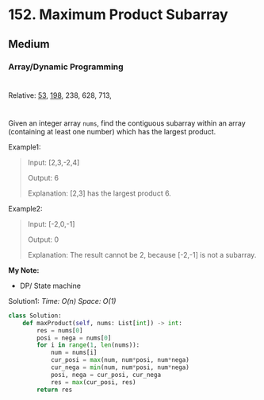 # 152. Maximum Product Subarray
## Medium
### Array/Dynamic Programming
#
Relative: [53](https://github.com/Yiyang-C/LeetCode/blob/master/0053_Maximum%20Subarray.md), [198](https://github.com/Yiyang-C/LeetCode/blob/master/0101~0200/0198_House%20Robber.md), 238, 628, 713, 
#

Given an integer array ```nums```, find the contiguous subarray within an array (containing at least one number) which has the largest product.

Example1:
> Input: [2,3,-2,4]
> 
> Output: 6
>
> Explanation: [2,3] has the largest product 6.

Example2:
> Input: [-2,0,-1]
> 
> Output: 0
>
> Explanation: The result cannot be 2, because [-2,-1] is not a subarray.

**My Note:**
* DP/ State machine

Solution1:
*Time: O(n)*
*Space: O(1)*
```python
class Solution:
    def maxProduct(self, nums: List[int]) -> int:
        res = nums[0]
        posi = nega = nums[0]
        for i in range(1, len(nums)):
            num = nums[i]
            cur_posi = max(num, num*posi, num*nega)
            cur_nega = min(num, num*posi, num*nega)
            posi, nega = cur_posi, cur_nega
            res = max(cur_posi, res)
        return res
```
